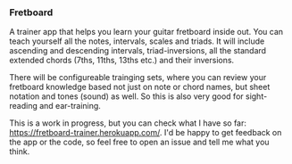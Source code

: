 ### Fretboard

A trainer app that helps you learn your guitar fretboard inside out. You can teach yourself all the notes, intervals, scales and triads. It will include ascending and descending intervals, triad-inversions, all the standard extended chords (7ths, 11ths, 13ths etc.) and their inversions.

There will be configureable trainging sets, where you can review your fretboard knowledge based not just on note or chord names, but sheet notation and tones (sound) as well. So this is also very good for sight-reading and ear-training.

This is a work in progress, but you can check what I have so far: https://fretboard-trainer.herokuapp.com/. I'd be happy to get feedback on the app or the code, so feel free to open an issue and tell me what you think.